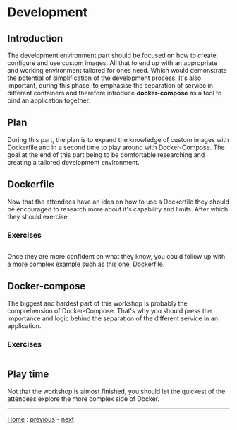 # Development

## Introduction
The development environment part should be focused on how to create, configure
and use custom images. All that to end up with an appropriate and working
environment tailored for ones need. Which would demonstrate the potential of 
simplification of the development process. It's also important, during this 
phase, to emphasise the separation of service in different containers and 
therefore introduce **docker-compose** as a tool to bind an application
together.


## Plan
During this part, the plan is to expand the knowledge of custom images with
Dockerfile and in a second time to play around with Docker-Compose. The goal at 
the end of this part being to be comfortable researching and creating a tailored
development environment.


## Dockerfile
Now that the attendees have an idea on how to use a Dockerfile they should be
encouraged to research more about it's capability and limits. After which they
should exercise. 

### Exercises

```

```

Once they are more confident on what they know, you could follow up with a more
complex example such as this one, [Dockerfile](./Dockerfile).


## Docker-compose
The biggest and hardest part of this workshop is probably the comprehension of
Docker-Compose. That's why you should press the importance and logic behind the
separation of the different service in an application.

### Exercises

```

```


## Play time
Not that the workshop is almost finished, you should let the quickest of the
attendees explore the more complex side of Docker.

---
[Home](../README.md) :
[previous](../Docker/README.md) -
[next](../Deployment/README.md)
